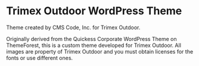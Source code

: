 # Trimex Outdoor WordPress Theme

Theme created by CMS Code, Inc. for Trimex Outdoor.

Originally derived from the Quickess Corporate WordPress Theme on ThemeForest, this is a custom theme developed for Trimex Outdoor. All images are property of Trimex Outdoor and you must obtain licenses for the fonts or use different ones.
